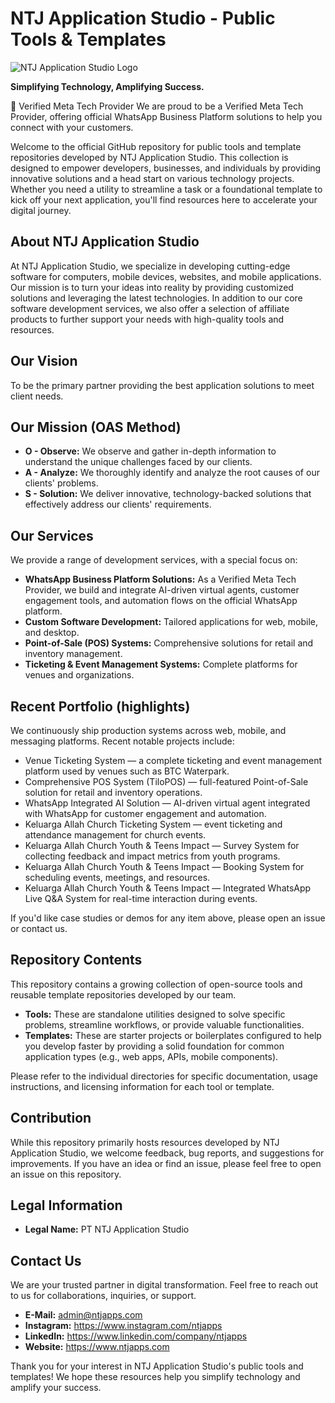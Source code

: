 # NTJ Application Studio - Public Tools & Templates

![NTJ Application Studio Logo](https://avatars.githubusercontent.com/u/38486683?s=200&v=4)

**Simplifying Technology, Amplifying Success.**

🚀 Verified Meta Tech Provider
We are proud to be a Verified Meta Tech Provider, offering official WhatsApp Business Platform solutions to help you connect with your customers.

Welcome to the official GitHub repository for public tools and template repositories developed by NTJ Application Studio. This collection is designed to empower developers, businesses, and individuals by providing innovative solutions and a head start on various technology projects. Whether you need a utility to streamline a task or a foundational template to kick off your next application, you'll find resources here to accelerate your digital journey.

## About NTJ Application Studio

At NTJ Application Studio, we specialize in developing cutting-edge software for computers, mobile devices, websites, and mobile applications. Our mission is to turn your ideas into reality by providing customized solutions and leveraging the latest technologies. In addition to our core software development services, we also offer a selection of affiliate products to further support your needs with high-quality tools and resources.

## Our Vision

To be the primary partner providing the best application solutions to meet client needs.

## Our Mission (OAS Method)

* **O - Observe:** We observe and gather in-depth information to understand the unique challenges faced by our clients.
* **A - Analyze:** We thoroughly identify and analyze the root causes of our clients' problems.
* **S - Solution:** We deliver innovative, technology-backed solutions that effectively address our clients' requirements.

## Our Services

We provide a range of development services, with a special focus on:

- **WhatsApp Business Platform Solutions:** As a Verified Meta Tech Provider, we build and integrate AI-driven virtual agents, customer engagement tools, and automation flows on the official WhatsApp platform.
- **Custom Software Development:** Tailored applications for web, mobile, and desktop.
- **Point-of-Sale (POS) Systems:** Comprehensive solutions for retail and inventory management.
- **Ticketing & Event Management Systems:** Complete platforms for venues and organizations.

## Recent Portfolio (highlights)

We continuously ship production systems across web, mobile, and messaging platforms. Recent notable projects include:

- Venue Ticketing System — a complete ticketing and event management platform used by venues such as BTC Waterpark.
- Comprehensive POS System (TiloPOS) — full-featured Point-of-Sale solution for retail and inventory operations.
- WhatsApp Integrated AI Solution — AI-driven virtual agent integrated with WhatsApp for customer engagement and automation.
- Keluarga Allah Church Ticketing System — event ticketing and attendance management for church events.
- Keluarga Allah Church Youth & Teens Impact — Survey System for collecting feedback and impact metrics from youth programs.
- Keluarga Allah Church Youth & Teens Impact — Booking System for scheduling events, meetings, and resources.
- Keluarga Allah Church Youth & Teens Impact — Integrated WhatsApp Live Q&A System for real-time interaction during events.

If you'd like case studies or demos for any item above, please open an issue or contact us.

## Repository Contents

This repository contains a growing collection of open-source tools and reusable template repositories developed by our team.

- **Tools:** These are standalone utilities designed to solve specific problems, streamline workflows, or provide valuable functionalities.
- **Templates:** These are starter projects or boilerplates configured to help you develop faster by providing a solid foundation for common application types (e.g., web apps, APIs, mobile components).

Please refer to the individual directories for specific documentation, usage instructions, and licensing information for each tool or template.

## Contribution

While this repository primarily hosts resources developed by NTJ Application Studio, we welcome feedback, bug reports, and suggestions for improvements. If you have an idea or find an issue, please feel free to open an issue on this repository.

## Legal Information

* **Legal Name:** PT NTJ Application Studio

## Contact Us

We are your trusted partner in digital transformation. Feel free to reach out to us for collaborations, inquiries, or support.

* **E-Mail:** admin@ntjapps.com
* **Instagram:** https://www.instagram.com/ntjapps
* **LinkedIn:** https://www.linkedin.com/company/ntjapps
* **Website:** https://www.ntjapps.com

Thank you for your interest in NTJ Application Studio's public tools and templates! We hope these resources help you simplify technology and amplify your success.